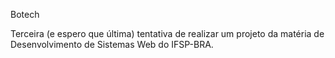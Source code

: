 Botech

Terceira (e espero que última) tentativa de realizar um projeto da matéria de Desenvolvimento de Sistemas Web do IFSP-BRA.
